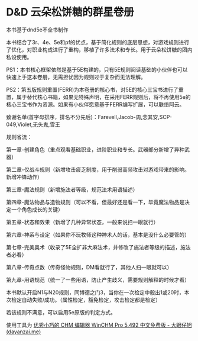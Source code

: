 # D&D 云朵松饼糖的群星卷册
本书基于dnd5e不全书制作

本书结合了3r、4e、5e和pf的优点，基于简化规则的底层思想，对游戏规则进行了优化，对职业构成进行了重构，移植了许多法术和专长。用于云朵松饼糖的团内私设使用。

PS1：本书核心框架依然是基于5E构建的，只有5E规则阅读基础的小伙伴也可以快速上手这本卷册，无需担忧因为规则过于复杂而无法理解。

PS2：第五版规则重置(FERR)为本卷册的核心书，对5E的核心三宝书进行了重置，属于替代核心书籍，如果无特殊声明，在采用FERR规则后，将不再使用5e的核心三宝书作为资源。如果有小伙伴愿意基于FERR编写扩展，可以联络阿云。

致谢名单(首字母排序，排名不分先后)：Farevell,Jacob-周,念其安,SCP-049,Violet,无头鬼,雪王

规则省流：

第一章-创建角色（重点观看基础职业，进阶职业和专长。武器部分新增了异种武器）

第二章-仅战斗规则（新增攻击疲乏制度，用于削弱高频攻击对游戏带来的影响。新增冲锋动作）

第三章-魔法规则（新增施法者等级，规范法术用语描述）

第四章-魔法物品与造物规则（可以不看，但最好还是看一下，毕竟魔法物品是决定一个角色成长的关键）

第五章-状态和效果（新增了几种异常状态，一般来说扫一眼就行）

第六章-神系与设定（如果你不玩牧师这种神术人的话，基本是没什么必要管的）

第七章-完美奥术（收录了5E全扩非大麻法术，并修改了施法者等级的描述，施法者必看）

第八章-传奇点数（传奇怪物规则，DM看就行了，其他人扫一眼就可以）

第九章-用语规范（统一了一些用语，防止产生歧义，需要规则解释的时候才看）

本书默认开启N1与N20规则，同博德之门3，当你在一次检定中骰出1或20时，本次检定自动失败/成功。（属性检定，豁免检定，攻击检定都是检定）

若该规则不满意，可以启用5e原版的判定方式。

使用工具为
[优秀小巧的 CHM 编辑器 WinCHM Pro 5.492 中文免费版 - 大眼仔旭 (dayanzai.me)](http://www.dayanzai.me/winchm.html)
